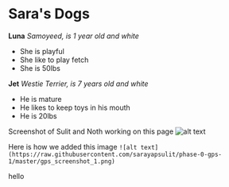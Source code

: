 # Sara's Dogs

**Luna** 
*Samoyeed, is 1 year old and white*
* She is playful
* She like to play fetch
* She is 50lbs

**Jet**
*Westie Terrier, is 7 years old and white*
* He is mature
* He likes to keep toys in his mouth
* He is 20lbs


Screenshot of Sulit and Noth working on this page
![alt text](https://raw.githubusercontent.com/sarayapsulit/phase-0-gps-1/master/gps_screenshot_1.png)

Here is how we added this image
`![alt text](https://raw.githubusercontent.com/sarayapsulit/phase-0-gps-1/master/gps_screenshot_1.png)`


hello

